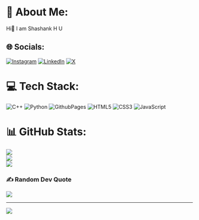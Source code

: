 # 💫 About Me:
Hi👋 I am Shashank H U 



## 🌐 Socials:
[![Instagram](https://img.shields.io/badge/Instagram-%23E4405F.svg?logo=Instagram&logoColor=white)](https://instagram.com/artistic._shashank) [![LinkedIn](https://img.shields.io/badge/LinkedIn-%230077B5.svg?logo=linkedin&logoColor=white)](https://www.linkedin.com/in/shashank-hu-a0b2a3328?utm_source=share&utm_campaign=share_via&utm_content=profile&utm_medium=android_app) [![X](https://img.shields.io/badge/X-black.svg?logo=X&logoColor=white)](https://x.com/shashank_2K06 ) 

# 💻 Tech Stack:
![C++](https://img.shields.io/badge/c++-%2300599C.svg?style=for-the-badge&logo=c%2B%2B&logoColor=white) ![Python](https://img.shields.io/badge/python-3670A0?style=for-the-badge&logo=python&logoColor=ffdd54) ![GithubPages](https://img.shields.io/badge/github%20pages-121013?style=for-the-badge&logo=github&logoColor=white) ![HTML5](https://img.shields.io/badge/html5-%23E34F26.svg?style=for-the-badge&logo=html5&logoColor=white) ![CSS3](https://img.shields.io/badge/css3-%231572B6.svg?style=for-the-badge&logo=css3&logoColor=white) ![JavaScript](https://img.shields.io/badge/javascript-%23323330.svg?style=for-the-badge&logo=javascript&logoColor=%23F7DF1E)
# 📊 GitHub Stats:
![](https://github-readme-stats.vercel.app/api?username=artisticshashank&theme=blue-green&hide_border=true&include_all_commits=true&count_private=true)<br/>
![](https://github-readme-streak-stats.herokuapp.com/?user=artisticshashank&theme=blue-green&hide_border=true)<br/>
![](https://github-readme-stats.vercel.app/api/top-langs/?username=artisticshashank&theme=blue-green&hide_border=true&include_all_commits=true&count_private=true&layout=compact)

### ✍️ Random Dev Quote
![](https://quotes-github-readme.vercel.app/api?type=horizontal&theme=radical)

---
[![](https://visitcount.itsvg.in/api?id=Shashankhu-2024&icon=0&color=11)](https://visitcount.itsvg.in)

<!-- Proudly created with GPRM ( https://gprm.itsvg.in ) -->
